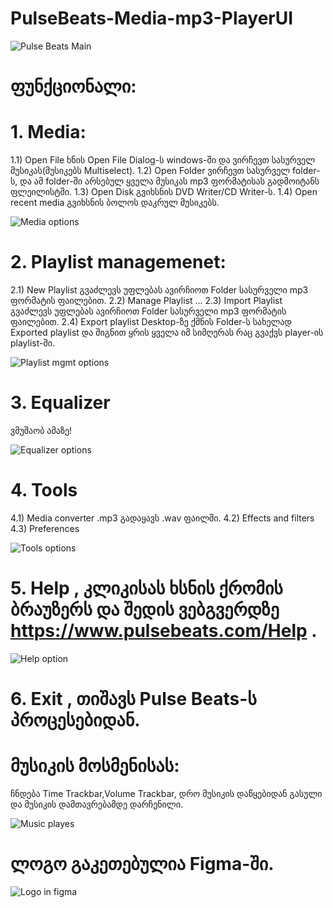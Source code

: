 # PulseBeats-Media-mp3-PlayerUI
![Pulse Beats Main](https://github.com/JuLights/PulseBeats-Media-mp3-PlayerUI/blob/master/pic%201%20main.png)
# ფუნქციონალი:
# 1. Media:
1.1) Open File ხნის Open File Dialog-ს windows-ში და ვირჩევთ სასურველ მუსიკას(მუსიკებს Multiselect).
1.2) Open Folder ვირჩევთ სასურველ folder-ს, და ამ folder-ში არსებულ ყველა მუსიკას mp3 ფორმატისას გადმოიტანს ფლეილისტში.
1.3) Open Disk გვიხსნის DVD Writer/CD Writer-ს.
1.4) Open recent media გვიხსნის ბოლოს დაკრულ მუსიკებს.

![Media options](https://github.com/JuLights/PulseBeats-Media-mp3-PlayerUI/blob/master/Media%20options.png)
# 2. Playlist managemenet:
2.1) New Playlist გვაძლევს უფლებას ავირჩიოთ Folder სასურველი mp3 ფორმატის ფაილებით.
2.2) Manage Playlist ...
2.3) Import Playlist გვაძლევს უფლებას ავირჩიოთ Folder სასურველი mp3 ფორმატის ფაილებით.
2.4) Export playlist Desktop-ზე ქმნის Folder-ს სახელად Exported playlist და შიგნით ყრის ყველა იმ სიმღერას რაც გვაქვს player-ის playlist-ში.

![Playlist mgmt options](https://github.com/JuLights/PulseBeats-Media-mp3-PlayerUI/blob/master/playlist%20mgmt%20options.png)
# 3. Equalizer
ვმუშაობ ამაზე!

![Equalizer options](https://github.com/JuLights/PulseBeats-Media-mp3-PlayerUI/blob/master/Equalizer%20options.png)
# 4. Tools
4.1) Media converter .mp3 გადაყავს .wav ფაილში.
4.2) Effects and filters
4.3) Preferences

![Tools options](https://github.com/JuLights/PulseBeats-Media-mp3-PlayerUI/blob/master/Tools%20options.png)
# 5. Help , კლიკისას ხსნის ქრომის ბრაუზერს და შედის ვებგვერდზე https://www.pulsebeats.com/Help .

![Help option](https://github.com/JuLights/PulseBeats-Media-mp3-PlayerUI/blob/master/Help%20option.png)
# 6. Exit , თიშავს Pulse Beats-ს პროცესებიდან.
# მუსიკის მოსმენისას:
ჩნდება Time Trackbar,Volume Trackbar, დრო მუსიკის დაწყებიდან გასული და მუსიკის დამთავრებამდე დარჩენილი.

![Music playes](https://github.com/JuLights/PulseBeats-Media-mp3-PlayerUI/blob/master/onprocess.png)
# ლოგო გაკეთებულია Figma-ში.

![Logo in figma](https://github.com/JuLights/PulseBeats-Media-mp3-PlayerUI/blob/master/player%20logo%20in%20figma.png)

